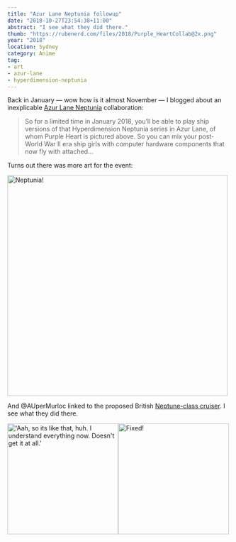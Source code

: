```yaml
---
title: "Azur Lane Neptunia followup"
date: "2018-10-27T23:54:38+11:00"
abstract: "I see what they did there."
thumb: "https://rubenerd.com/files/2018/Purple_HeartCollab@2x.png"
year: "2018"
location: Sydney
category: Anime
tag:
- art
- azur-lane
- hyperdimension-neptunia
---
```

Back in January — wow how is it almost November — I blogged about an inexplicable [Azur Lane Neptunia] collaboration:

> So for a limited time in January 2018, you’ll be able to play ship versions of that Hyperdimension Neptunia series in Azur Lane, of whom Purple Heart is pictured above. So you can mix your post-World War II era ship girls with computer hardware components that now fly with attached…

Turns out there was more art for the event:

<p><img src="https://rubenerd.com/files/2018/Purple_HeartCollab@2x.png" alt="Neptunia!" style="width:497px" /></p>

And @AUperMurloc linked to the proposed British [Neptune-class cruiser]. I see what they did there.

<img src="https://rubenerd.com/files/2018/ptequote.png" alt="'Aah, so its like that, huh. I understand everything now. Doesn't get it at all.'" style="width:250px;" /><img src="https://rubenerd.com/files/2018/ptequote-fixed.png" alt="Fixed!" style="width:250px;" /></p>

[Azur Lane Neptunia]: https://rubenerd.com/azur-lane-neptunia/
[Neptune-class cruiser]: https://en.wikipedia.org/wiki/Neptune-class_cruiser

